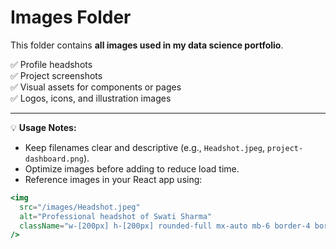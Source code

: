 # Images Folder

This folder contains **all images used in my data science portfolio**.

✅ Profile headshots  
✅ Project screenshots  
✅ Visual assets for components or pages  
✅ Logos, icons, and illustration images

---

💡 **Usage Notes:**
- Keep filenames clear and descriptive (e.g., `Headshot.jpeg`, `project-dashboard.png`).
- Optimize images before adding to reduce load time.
- Reference images in your React app using:

```jsx
<img 
  src="/images/Headshot.jpeg"
  alt="Professional headshot of Swati Sharma"
  className="w-[200px] h-[200px] rounded-full mx-auto mb-6 border-4 border-white/20 shadow-xl object-cover"
/>

